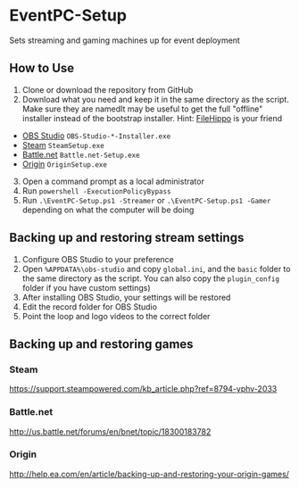 ﻿# EventPC-Setup
Sets streaming and gaming machines up for event deployment

## How to Use
1. Clone or download the repository from GitHub
2. Download what you need and keep it in the same directory as the script.  Make sure they are namedIt may be useful to get the full "offline" installer instead of the bootstrap installer.  Hint: [FileHippo](https://filehippo.com/) is your friend
  - [OBS Studio](https://obsproject.com/) `OBS-Studio-*-Installer.exe`
  - [Steam](https://steampowered.com/) `SteamSetup.exe`
  - [Battle.net](https://battle.net/) `Battle.net-Setup.exe`
  - [Origin](https://origin.com/) `OriginSetup.exe`
3. Open a command prompt as a local administrator
4. Run `powershell -ExecutionPolicyBypass`
5. Run `.\EventPC-Setup.ps1 -Streamer` or `.\EventPC-Setup.ps1 -Gamer` depending on what the computer will be doing

## Backing up and restoring stream settings
1. Configure OBS Studio to your preference
2. Open `%APPDATA%\obs-studio` and copy `global.ini`, and the `basic` folder to the same directory as the script.  You can also copy the `plugin_config` folder if you have custom settings)
3. After installing OBS Studio, your settings will be restored
4. Edit the record folder for OBS Studio
5. Point the loop and logo videos to the correct folder

## Backing up and restoring games
### Steam
https://support.steampowered.com/kb_article.php?ref=8794-yphv-2033

### Battle.net
http://us.battle.net/forums/en/bnet/topic/18300183782

### Origin
http://help.ea.com/en/article/backing-up-and-restoring-your-origin-games/